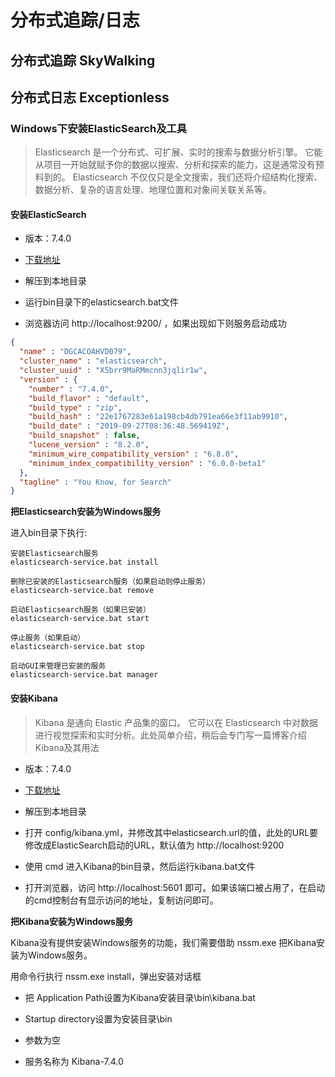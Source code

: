 # 分布式追踪/日志

## 分布式追踪 SkyWalking

## 分布式日志 Exceptionless

### Windows下安装ElasticSearch及工具

> Elasticsearch 是一个分布式、可扩展、实时的搜索与数据分析引擎。 它能从项目一开始就赋予你的数据以搜索、分析和探索的能力，这是通常没有预料到的。 Elasticsearch 不仅仅只是全文搜索，我们还将介绍结构化搜索、数据分析、复杂的语言处理、地理位置和对象间关联关系等。

#### 安装ElasticSearch

* 版本：7.4.0

* [下载地址](https://elasticsearch.cn/download/)

* 解压到本地目录

* 运行bin目录下的elasticsearch.bat文件

* 浏览器访问 http://localhost:9200/ ，如果出现如下则服务启动成功

```json
{
  "name" : "DGCACOAHVD079",
  "cluster_name" : "elasticsearch",
  "cluster_uuid" : "X5brr9MaRMmcnn3jqlir1w",
  "version" : {
    "number" : "7.4.0",
    "build_flavor" : "default",
    "build_type" : "zip",
    "build_hash" : "22e1767283e61a198cb4db791ea66e3f11ab9910",
    "build_date" : "2019-09-27T08:36:48.569419Z",
    "build_snapshot" : false,
    "lucene_version" : "8.2.0",
    "minimum_wire_compatibility_version" : "6.8.0",
    "minimum_index_compatibility_version" : "6.0.0-beta1"
  },
  "tagline" : "You Know, for Search"
}
```

 **把Elasticsearch安装为Windows服务**

进入bin目录下执行:

```
安装Elasticsearch服务
elasticsearch-service.bat install

删除已安装的Elasticsearch服务（如果启动则停止服务）
elasticsearch-service.bat remove

启动Elasticsearch服务（如果已安装）
elasticsearch-service.bat start

停止服务（如果启动）
elasticsearch-service.bat stop

启动GUI来管理已安装的服务
elasticsearch-service.bat manager
```

#### 安装Kibana

> Kibana 是通向 Elastic 产品集的窗口。 它可以在 Elasticsearch 中对数据进行视觉探索和实时分析。此处简单介绍，稍后会专门写一篇博客介绍Kibana及其用法

* 版本：7.4.0

* [下载地址](https://elasticsearch.cn/download/)

* 解压到本地目录

* 打开 config/kibana.yml，并修改其中elasticsearch.url的值，此处的URL要修改成ElasticSearch启动的URL，默认值为 http://localhost:9200

* 使用 cmd 进入Kibana的bin目录，然后运行kibana.bat文件

* 打开浏览器，访问 http://localhost:5601 即可。如果该端口被占用了，在启动的cmd控制台有显示访问的地址，复制访问即可。

 **把Kibana安装为Windows服务**

 Kibana没有提供安装Windows服务的功能，我们需要借助 nssm.exe 把Kibana安装为Windows服务。

 用命令行执行 nssm.exe install，弹出安装对话框

 * 把 Application Path设置为Kibana安装目录\bin\kibana.bat
 
 * Startup directory设置为安装目录\bin

 * 参数为空
 
 * 服务名称为 Kibana-7.4.0